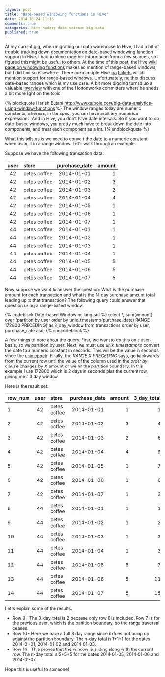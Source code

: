 ```yaml
---
layout: post
title: "Date-based windowing functions in Hive"
date: 2014-10-24 11:16
comments: true
categories: hive hadoop data-science big-data
published: true
---
```


At my current gig, when migrating our data warehouse to Hive, I had a bit of trouble tracking down documentation on date-based windowing function support in Hive. I had to piece together information from a few sources, so I figured this might be useful to others. At the time of this post, the Hive [wiki page on windowing functions](https://cwiki.apache.org/confluence/display/Hive/LanguageManual+WindowingAndAnalytics "Windowing functions") makes no mention of range-based windows, but I did find so elsewhere. There are a couple Hive [jira](https://issues.apache.org/jira/browse/HIVE-4197) [tickets](https://issues.apache.org/jira/browse/HIVE-4112) which mention support for range-based windows. Unfortunately, neither discuss date-based ranges which is my use case. A bit more digging turned up a valuable [interview](http://www.qubole.com/big-data-analytics-using-window-functions) with one of the Hortonworks committers where he sheds a bit more light on the topic:

{% blockquote Harish Butani http://www.qubole.com/big-data-analytics-using-window-functions %}
The window ranges today are numeric constants, whereas, in the spec, you can have arbitrary numerical expressions. And in Hive, you don’t have date intervals. So if you want to do date-based windows, you pretty much have to break down the date into components, and treat each component as a int.
{% endblockquote %}

What this tells us is we need to convert the date to a numeric constant when using it in a range window. Let's walk through an example.

Suppose we have the following transaction data:

user|store       |purchase_date|amount
:----:|:------------|:-------------:|------:
42|petes coffee|2014-01-01|1
42|petes coffee|2014-01-02|3
42|petes coffee|2014-01-03|2
42|petes coffee|2014-01-04|4
42|petes coffee|2014-01-05|1
42|petes coffee|2014-01-06|1
42|petes coffee|2014-01-07|1
44|petes coffee|2014-01-01|1
44|petes coffee|2014-01-02|1
44|petes coffee|2014-01-03|1
44|petes coffee|2014-01-04|1
44|petes coffee|2014-01-05|5
44|petes coffee|2014-01-06|5
44|petes coffee|2014-01-07|5


<p/>
Now suppose we want to answer the question: What is the purchase amount for each transaction and what is the N-day purchase amount total leading up to that transaction? The following query could answer that question using a range-based window.


{% codeblock Date-based Windowing lang:sql %}
select *, 
 sum(amount) over 
   (partition by user order by unix_timestamp(purchase_date) RANGE 172800 PRECEDING) as 3_day_window
 from transactions 
 order by user, purchase_date asc;
{% endcodeblock %}

A few things to note about the query. First, we want to do this on a user-basis, so we partition by user. Next, we must use *unix_timestamp* to convert the date to a numeric constant in seconds. This will be the value in seconds since the [unix epoch](https://en.wikipedia.org/wiki/Unix_time#Encoding_time_as_a_number). Finally, the *RANGE X PRECEDING* says, go backwards from the current row until the value of the column used in the *order by* clause changes by *X* amount or we hit the partition boundary. In this example I use 172800 which is 2 days in seconds plus the current row, giving me a 3 day window.

Here is the result set:

row_num|user|store       |purchase_date|amount|3_day_total
:--|:----:|:------------|:-------------:|------:|----:
1|42|petes coffee|2014-01-01|1|1
2|42|petes coffee|2014-01-02|3|4
3|42|petes coffee|2014-01-03|2|6
4|42|petes coffee|2014-01-04|4|9
5|42|petes coffee|2014-01-05|1|7
6|42|petes coffee|2014-01-06|1|6
7|42|petes coffee|2014-01-07|1|3
8|44|petes coffee|2014-01-01|1|1
9|44|petes coffee|2014-01-02|1|2
10|44|petes coffee|2014-01-03|1|3
11|44|petes coffee|2014-01-04|1|3
12|44|petes coffee|2014-01-05|5|7
13|44|petes coffee|2014-01-06|5|11
14|44|petes coffee|2014-01-07|5|15


<p/>

Let's explain some of the results.

* Row 9 - The 3_day_total is 2 because only row 8 is included. Row 7 is for the previous user, which is the partition boundary, so the range traversal ceases.
* Row 10 - Here we have a full 3 day range since it does not bump up against the partition boundary. The n-day total is 1+1+1 for the dates 2014-01-01, 2014-01-02 and 2014-01-03.
* Row 14 - This proves that the window is sliding along with the current row. The n-day total is 5+5+5 for the dates 2014-01-05, 2014-01-06 and 2014-01-07.

Hope this is useful to someone!
